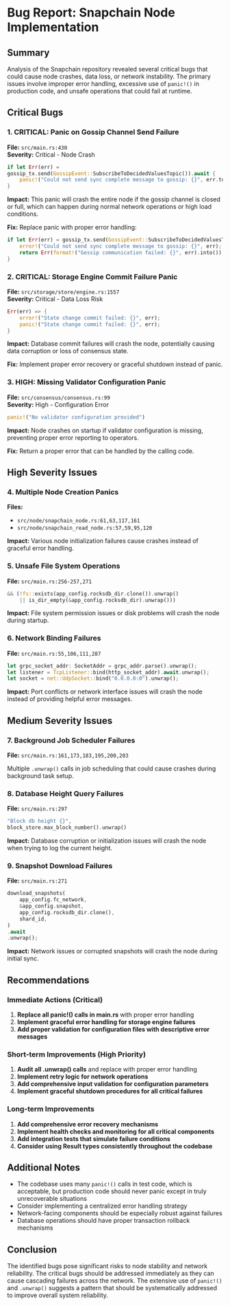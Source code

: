 # Bug Report: Snapchain Node Implementation

## Summary
Analysis of the Snapchain repository revealed several critical bugs that could cause node crashes, data loss, or network instability. The primary issues involve improper error handling, excessive use of `panic!()` in production code, and unsafe operations that could fail at runtime.

## Critical Bugs

### 1. **CRITICAL: Panic on Gossip Channel Send Failure**
**File:** `src/main.rs:430`  
**Severity:** Critical - Node Crash  

```rust
if let Err(err) =
gossip_tx.send(GossipEvent::SubscribeToDecidedValuesTopic()).await {
    panic!("Could not send sync complete message to gossip: {}", err.to_string());
}
```

**Impact:** This panic will crash the entire node if the gossip channel is closed or full, which can happen during normal network operations or high load conditions.

**Fix:** Replace panic with proper error handling:
```rust
if let Err(err) = gossip_tx.send(GossipEvent::SubscribeToDecidedValuesTopic()).await {
    error!("Could not send sync complete message to gossip: {}", err);
    return Err(format!("Gossip communication failed: {}", err).into());
}
```

### 2. **CRITICAL: Storage Engine Commit Failure Panic**
**File:** `src/storage/store/engine.rs:1557`  
**Severity:** Critical - Data Loss Risk  

```rust
Err(err) => {
    error!("State change commit failed: {}", err);
    panic!("State change commit failed: {}", err);
}
```

**Impact:** Database commit failures will crash the node, potentially causing data corruption or loss of consensus state.

**Fix:** Implement proper error recovery or graceful shutdown instead of panic.

### 3. **HIGH: Missing Validator Configuration Panic**
**File:** `src/consensus/consensus.rs:99`  
**Severity:** High - Configuration Error  

```rust
panic!("No validator configuration provided")
```

**Impact:** Node crashes on startup if validator configuration is missing, preventing proper error reporting to operators.

**Fix:** Return a proper error that can be handled by the calling code.

## High Severity Issues

### 4. **Multiple Node Creation Panics**
**Files:** 
- `src/node/snapchain_node.rs:61,63,117,161`
- `src/node/snapchain_read_node.rs:57,59,95,120`

**Impact:** Various node initialization failures cause crashes instead of graceful error handling.

### 5. **Unsafe File System Operations**
**File:** `src/main.rs:256-257,271`  

```rust
&& (!fs::exists(app_config.rocksdb_dir.clone()).unwrap()
    || is_dir_empty(&app_config.rocksdb_dir).unwrap()))
```

**Impact:** File system permission issues or disk problems will crash the node during startup.

### 6. **Network Binding Failures**
**File:** `src/main.rs:55,106,111,287`  

```rust
let grpc_socket_addr: SocketAddr = grpc_addr.parse().unwrap();
let listener = TcpListener::bind(http_socket_addr).await.unwrap();
let socket = net::UdpSocket::bind("0.0.0.0:0").unwrap();
```

**Impact:** Port conflicts or network interface issues will crash the node instead of providing helpful error messages.

## Medium Severity Issues

### 7. **Background Job Scheduler Failures**
**File:** `src/main.rs:161,173,183,195,200,203`  

Multiple `.unwrap()` calls in job scheduling that could cause crashes during background task setup.

### 8. **Database Height Query Failures**
**File:** `src/main.rs:297`  

```rust
"Block db height {}",
block_store.max_block_number().unwrap()
```

**Impact:** Database corruption or initialization issues will crash the node when trying to log the current height.

### 9. **Snapshot Download Failures**
**File:** `src/main.rs:271`  

```rust
download_snapshots(
    app_config.fc_network,
    &app_config.snapshot,
    app_config.rocksdb_dir.clone(),
    shard_id,
)
.await
.unwrap();
```

**Impact:** Network issues or corrupted snapshots will crash the node during initial sync.

## Recommendations

### Immediate Actions (Critical)
1. **Replace all panic!() calls in main.rs** with proper error handling
2. **Implement graceful error handling for storage engine failures**
3. **Add proper validation for configuration files with descriptive error messages**

### Short-term Improvements (High Priority)
1. **Audit all .unwrap() calls** and replace with proper error handling
2. **Implement retry logic for network operations**
3. **Add comprehensive input validation for configuration parameters**
4. **Implement graceful shutdown procedures for all critical failures**

### Long-term Improvements
1. **Add comprehensive error recovery mechanisms**
2. **Implement health checks and monitoring for all critical components**
3. **Add integration tests that simulate failure conditions**
4. **Consider using Result types consistently throughout the codebase**

## Additional Notes

- The codebase uses many `panic!()` calls in test code, which is acceptable, but production code should never panic except in truly unrecoverable situations
- Consider implementing a centralized error handling strategy
- Network-facing components should be especially robust against failures
- Database operations should have proper transaction rollback mechanisms

## Conclusion

The identified bugs pose significant risks to node stability and network reliability. The critical bugs should be addressed immediately as they can cause cascading failures across the network. The extensive use of `panic!()` and `.unwrap()` suggests a pattern that should be systematically addressed to improve overall system reliability.